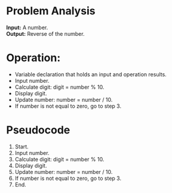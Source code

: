 # Problem Analysis   
**Input:** A number.  
**Output:** Reverse of the number.

# Operation:   
- Variable declaration that holds an input and operation results.
- Input number.
- Calculate digit: digit = number % 10.
- Display digit.
- Update number: number = number / 10.
- If number is not equal to zero, go to step 3.

  
# Pseudocode   
1. Start.
2. Input number.
3. Calculate digit: digit = number % 10.
4. Display digit.
5. Update number: number = number / 10.
6. If number is not equal to zero, go to step 3.
7. End.
 
